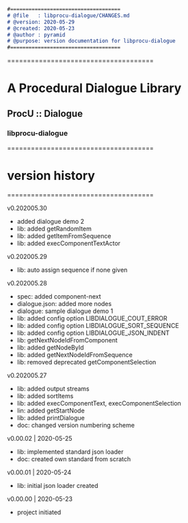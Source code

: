 ```markdown
#====================================
# @file   : libprocu-dialogue/CHANGES.md
# @version: 2020-05-29
# @created: 2020-05-23
# @author : pyramid
# @purpose: version documentation for libprocu-dialogue
#====================================
```



=====================================

# **A Procedural Dialogue Library**
## ProcU :: Dialogue

### libprocu-dialogue



=====================================

# version history
=====================================

v0.202005.30

- added dialogue demo 2
- lib: added getRandomItem
- lib: added getItemFromSequence
- lib: added execComponentTextActor



v0.202005.29

- lib: auto assign sequence if none given



v0.202005.28

- spec: added component-next
- dialogue.json: added more nodes
- dialogue: sample dialogue demo 1
- lib: added config option LIBDIALOGUE_COUT_ERROR
- lib: added config option LIBDIALOGUE_SORT_SEQUENCE
- lib: added config option LIBDIALOGUE_JSON_INDENT
- lib: getNextNodeIdFromComponent
- lib: added getNodeById
- lib: added getNextNodeIdFromSequence
- lib: removed deprecated getComponentSelection



v0.202005.27

- lib: added output streams
- lib: added sortItems
- lib: added execComponentText, execComponentSelection
- lin: added getStartNode
- lib: added printDialogue
- doc: changed version numbering scheme



v0.00.02 | 2020-05-25

- lib: implemented standard json loader
- doc: created own standard from scratch



v0.00.01 | 2020-05-24

- lib: initial json loader created



v0.00.00 | 2020-05-23

- project initiated

